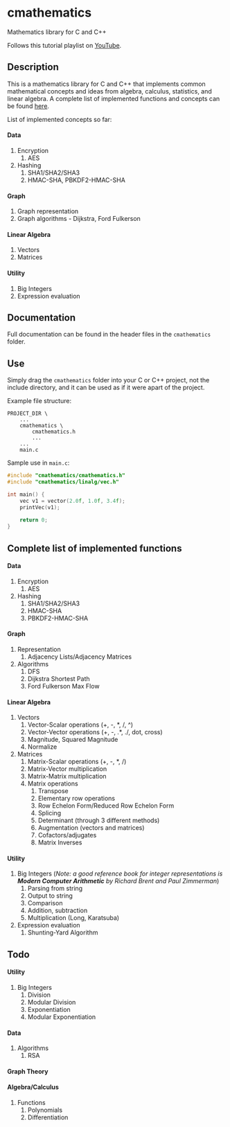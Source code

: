 # cmathematics
Mathematics library for C and C++

Follows this tutorial playlist on [YouTube](https://www.youtube.com/playlist?list=PLysLvOneEETMjrK5N-PLIYhZKwmxjGs2-).

## Description
This is a mathematics library for C and C++ that implements common mathematical concepts and ideas from algebra, calculus, statistics, and linear algebra. A complete list of implemented functions and concepts can be found [here](#complete-list-of-functions).

List of implemented concepts so far:
#### Data
1) Encryption
   1) AES
2) Hashing
   1) SHA1/SHA2/SHA3
   2) HMAC-SHA, PBKDF2-HMAC-SHA
#### Graph
1) Graph representation
2) Graph algorithms - Dijkstra, Ford Fulkerson
#### Linear Algebra
1) Vectors
2) Matrices
#### Utility
1) Big Integers
2) Expression evaluation

## Documentation
Full documentation can be found in the header files in the `cmathematics` folder.

## Use
Simply drag the `cmathematics` folder into your C or C++ project, not the include directory, and it can be used as if it were apart of the project.

Example file structure:
```
PROJECT_DIR \
    ...
    cmathematics \
    	cmathematics.h
        ...
    ...
    main.c
```

Sample use in `main.c`:
```c
#include "cmathematics/cmathematics.h"
#include "cmathematics/linalg/vec.h"

int main() {
    vec v1 = vector(2.0f, 1.0f, 3.4f);
    printVec(v1);
    
    return 0;
}
```

## Complete list of implemented functions
#### Data
1) Encryption
   1) AES
2) Hashing
   1) SHA1/SHA2/SHA3
   2) HMAC-SHA
   3) PBKDF2-HMAC-SHA
#### Graph
1) Representation
    1) Adjacency Lists/Adjacency Matrices
1) Algorithms
    1) DFS
    2) Dijkstra Shortest Path
    3) Ford Fulkerson Max Flow
#### Linear Algebra
1) Vectors
	1) Vector-Scalar operations (+, -, *, /, ^)
    2) Vector-Vector operations (+, -, .*, ./, dot, cross)
    3) Magnitude, Squared Magnitude
    4) Normalize
2) Matrices
    1) Matrix-Scalar operations (+, -, *, /)
    2) Matrix-Vector multiplication
    3) Matrix-Matrix multiplication
    4) Matrix operations
        1) Transpose
        2) Elementary row operations
        3) Row Echelon Form/Reduced Row Echelon Form
        4) Splicing
        5) Determinant (through 3 different methods)
        6) Augmentation (vectors and matrices)
        7) Cofactors/adjugates
        8) Matrix Inverses
#### Utility
1) Big Integers (*Note: a good reference book for integer representations is **Modern Computer Arithmetic** by Richard Brent and Paul Zimmerman*)
    1) Parsing from string
    2) Output to string
    3) Comparison
    4) Addition, subtraction
    5) Multiplication (Long, Karatsuba)
2) Expression evaluation
    1) Shunting-Yard Algorithm

## Todo
#### Utility
1) Big Integers
    1) Division
    2) Modular Division
    3) Exponentiation
    4) Modular Exponentiation
#### Data
1) Algorithms
    1) RSA
#### Graph Theory
#### Algebra/Calculus
1) Functions
    1) Polynomials
    2) Differentiation